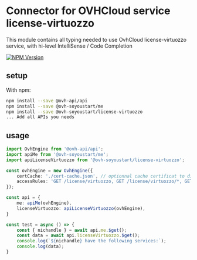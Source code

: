 # Connector for OVHCloud service license-virtuozzo

This module contains all typing needed to use OvhCloud license-virtuozzo service, with hi-level IntelliSense / Code Completion

[![NPM Version](https://img.shields.io/npm/v/@ovh-soyoustart/license-virtuozzo.svg?style=flat)](https://www.npmjs.org/package/@ovh-soyoustart/license-virtuozzo)

## setup

With npm:
````bash
npm install --save @ovh-api/api
npm install --save @ovh-soyoustart/me
npm install --save @ovh-soyoustart/license-virtuozzo
... Add all APIs you needs
````

## usage

````typescript
import OvhEngine from '@ovh-api/api';
import apiMe from '@ovh-soyoustart/me';
import apiLicenseVirtuozzo from '@ovh-soyoustart/license-virtuozzo';

const ovhEngine = new OvhEngine({ 
    certCache: './cert-cache.json', // optionnal cache certificat to disk
    accessRules: 'GET /license/virtuozzo, GET /license/virtuozzo/*, GET /me', // optionnal limit the requested privileges.
});

const api = {
    me: apiMe(ovhEngine),
    licenseVirtuozzo: apiLicenseVirtuozzo(ovhEngine),
}

const test = async () => {
    const { nichandle } = await api.me.$get();
    const data = await api.licenseVirtuozzo.$get();
    console.log(`${nichandle} have the following services:`);
    console.log(data);
}

````